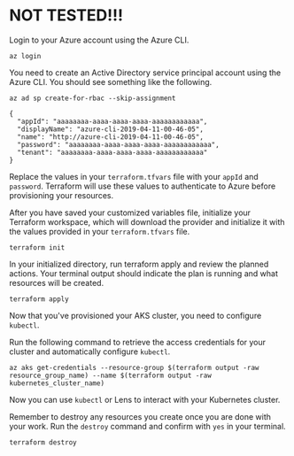 # NOT TESTED!!!
Login to your Azure account using the Azure CLI.
```
az login
```

You need to create an Active Directory service principal account using the Azure CLI. You should see something like the following.
```
az ad sp create-for-rbac --skip-assignment
```
```
{
  "appId": "aaaaaaaa-aaaa-aaaa-aaaa-aaaaaaaaaaaa",
  "displayName": "azure-cli-2019-04-11-00-46-05",
  "name": "http://azure-cli-2019-04-11-00-46-05",
  "password": "aaaaaaaa-aaaa-aaaa-aaaa-aaaaaaaaaaaa",
  "tenant": "aaaaaaaa-aaaa-aaaa-aaaa-aaaaaaaaaaaa"
}
```

Replace the values in your `terraform.tfvars` file with your `appId` and `password`. Terraform will use these values to authenticate to Azure before provisioning your resources.

After you have saved your customized variables file, initialize your Terraform workspace, which will download the provider and initialize it with the values provided in your `terraform.tfvars` file.
```
terraform init
```

In your initialized directory, run terraform apply and review the planned actions. Your terminal output should indicate the plan is running and what resources will be created.

```
terraform apply
```

Now that you've provisioned your AKS cluster, you need to configure `kubectl`.

Run the following command to retrieve the access credentials for your cluster and automatically configure `kubectl`.
```
az aks get-credentials --resource-group $(terraform output -raw resource_group_name) --name $(terraform output -raw kubernetes_cluster_name)
```

Now you can use `kubectl` or Lens to interact with your Kubernetes cluster.

Remember to destroy any resources you create once you are done with your work. Run the `destroy` command and confirm with `yes` in your terminal.

```
terraform destroy
```